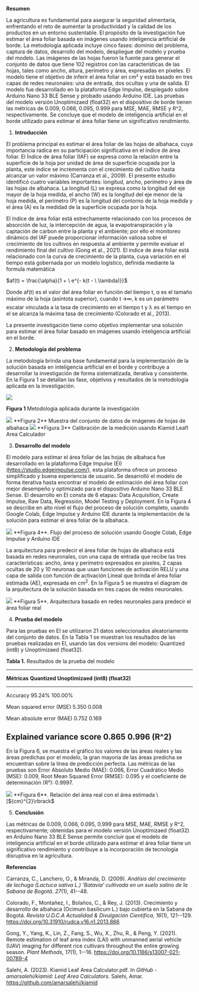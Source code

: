 **Resumen**

La agricultura es fundamental para asegurar la seguridad alimentaria,
enfrentando el reto de aumentar la productividad y la calidad de los
productos en un entorno sustentable. El propósito de la investigación
fue estimar el área foliar basada en imágenes usando inteligencia
artificial de borde. La metodología aplicada incluye cinco fases:
dominio del problema, captura de datos, desarrollo del modelo,
despliegue del modelo y prueba del modelo. Las imágenes de las hojas
fueron la fuente para generar el conjunto de datos que tiene 102
registros con las características de las hojas, tales como ancho,
altura, perímetro y área, expresadas en píxeles. El modelo tiene el
objetivo de inferir el área foliar en cm² y está basado en tres capas de
redes neuronales: una de entrada, dos ocultas y una de salida. El modelo
fue desarrollado en la plataforma Edge Impulse, desplegado sobre Arduino
Nano 33 BLE Sense y probado usando Arduino IDE. Las pruebas del modelo
versión Unoptimizaed (float32) en el dispositivo de borde tienen las
métricas de 0.009, 0.066, 0.095, 0.999 para MSE, MAE, RMSE y R\^2,
respectivamente. Se concluye que el modelo de inteligencia artificial en
el borde utilizado para estimar el área foliar tiene un significativo
rendimiento.

1.  **Introducción**

El problema principal es estimar el área foliar de las hojas de
albahaca, cuya importancia radica en su participación significativa en
el índice de área foliar. El Índice de área foliar (IAF) se expresa como
la relación entre la superficie de la hoja por unidad de área de
superficie ocupada por la planta, este índice se incrementa con el
crecimiento del cultivo hasta alcanzar un valor máximo (Carranza et al.,
2009). El presente estudio identificó cuatro variables importantes:
longitud, ancho, perímetro y área de las hojas de albahaca. La longitud
(L) se expresa como la longitud del eje mayor de la hoja medida, el
ancho (W) es la longitud del eje menor de la hoja medida, el perímetro
(P) es la longitud del contorno de la hoja medida y el área (A) es la
medidad de la superficie ocupada por la hoja.

El índice de área foliar está estrechamente relacionado con los procesos
de absorción de luz, la intercepción de agua, la evapotranspiración y la
captación de carbon entre la planta y el ambiente; por ello el monitoreo
dinámico del IAF puede proporcionar información valiosa sobre el
crecimiento de los cultivos en respuesta al ambiente y permite evaluar
el rendimiento final del cultivo (Gong et al., 2021). El índice de área
foliar está relacionado con la curva de crecimiento de la planta, cuya
variación en el tiempo está gobernada por un modelo logístico, definida
mediante la formula matemática

$af(t) = \frac{\alpha}{1 + \ e^{- k(t - \ \lambda)}}$

Donde af(t) es el valor del área foliar en función del tiempo t, α es el
tamaño máximo de la hoja (asíntota superior), cuando t 🡪∞, k es un
parámetro escalar vinculada a la tasa de crecimiento en el tiempo t y λ
es el tiempo en el se alcanza la máxima tasa de crecimiento (Colorado et
al., 2013).

La presente investigación tiene como objetivo implementar una solución
para estimar el área foliar basado en imágenes usando inteligencia
artificial en el borde.

2.  **Metodología del problema**

La metodología brinda una base fundamental para la implementación de la
solución basada en inteligencia artificial en el borde y contribuye a
desarrollar la investigación de forma sistematizada, iterativa y
consistente. En la Figura 1 se detallan las fase, objetivos y resultados
de la metodología aplicada en la investigación.

<img src='https://github.com/fmrod/leaf_area_estimador_edge_ai/blob/main/fig2_metodologia.png'>

**Figura 1** Metodología aplicada durante la investigación

<img src='https://github.com/fmrod/leaf_area_estimador_edge_ai/blob/main/fig3_hojas_albahaca.jpg'>
**Figura 2** Muestra del conjunto de datos de imágenes de hojas de
albahaca

<img src='https://github.com/fmrod/leaf_area_estimador_edge_ai/blob/main/fig4_calibracion.png'>
**Figura 3** Calibración de la medición usando Kiamid Leafl Area
Calculador

3.  **Desarrollo del modelo**

El modelo para estimar el área foliar de las hojas de albahaca fue
desarrollado en la plataforma Edge Impulse (EI)
(<https://studio.edgeimpulse.com/>), esta plataforma ofrece un proceso
simplificado y buena experiencia de usuario. Se desarrolló el modelo de
forma iterativa hasta encontrar el modelo de estimación del área foliar
con mejor desempeño y optimizado para el dispositivo Arduino Nano 33 BLE
Sense. El desarrollo en EI consta de 6 etapas: Data Acquisition, Create
Impulse, Raw Data, Regressión, Model Testing y Deployment. En la Figura
4 se describe en alto nivel el flujo del proceso de solución completo,
usando Google Colab, Edge Impulse y Arduino IDE durante la
implementación de la solución para estimar el área foliar de la
albahaca.

<img src='https://github.com/fmrod/leaf_area_estimador_edge_ai/blob/main/fig8_flujo_solucion.png'>
**Figura 4**. Flujo del proceso de solución usando Google Colab, Edge
Impulse y Arduino IDE

La arquitectura para predecir el área foliar de hojas de albahaca está
basada en redes neuronales, con una capa de entrada que recibe las tres
características: ancho, área y perímetro expresados en pixeles, 2 capas
ocultas de 20 y 10 neuronas que usan funciones de activación RELU y una
capa de salida con función de activación Lineal que brinda el área
foliar estimada (AE), expresada en ${cm}^{2}$. En la Figura 5 se muestra
el diagram de la arquitectura de la solución basada en tres capas de
redes neuronales.

<img src='https://github.com/fmrod/leaf_area_estimador_edge_ai/blob/main/fig9_arquitectura_modelo.png'>
**Figura 5**. Arquitectura basado en redes neuronales para predecir el
área foliar real

4.  **Prueba del modelo**

Para las pruebas en EI se utilizaron 21 datos seleccionados
aleatoriamente del conjunto de datos. En la Tabla 1 se muestran los
resultados de las pruebas realizadas en EI, usando las dos versions del
modelo: Quantized (int8) y Unoptimizaed (float32).

**Tabla 1.** Resultados de la prueba del modelo

  ------------------------------------------------------------------------
  **Métricas**                         **Quantized          **Unoptimizaed
                                          (int8)**             (float32)**
  ---------------------------- ------------------- -----------------------
  Accuracy                                  95.24%                 100.00%

  Mean squared error (MSE)                   5.350                   0.008

  Mean absolute error (MAE)                  0.752                   0.169

  Explained variance score                   0.865                   0.996
  (R\^2)                                           
  ------------------------------------------------------------------------

En la Figura 6, se muestra el gráfico los valores de las áreas reales y
las áreas predichas por el modelo, la gran mayoria de las áreas predicha
se encuentran sobre la línea de predicción perfecta. Las métricas de las
pruebas son Error Absoluto Medio (MAE): 0.066, Error Cuadrático Medio
(MSE): 0.009, Root Mean Squared Error (RMSE): 0.095 y el coeficiente de
determinación (R²): 0.9997.


<img src='https://github.com/fmrod/leaf_area_estimador_edge_ai/blob/main/fig10_resultado.png'>
**Figura 6**. Relación del área real con el área estimada
\[${cm}^{2}\rbrack$

5.  **Conclusión**

Las métricas de 0.009, 0.066, 0.095, 0.999 para MSE, MAE, RMSE y R\^2,
respectivamente; obtenidas para el modelo versión Unoptimizaed (float32)
en Arduino Nano 33 BLE Sense permite concluir que el modelo de
inteligencia artificial en el borde utilizado para estimar el área
foliar tiene un significativo rendimiento y contribuye a la
incorporación de tecnología disruptiva en la agricultura.

**Referencias**

Carranza, C., Lanchero, O., & Miranda, D. (2009). *Análisis del
crecimiento de lechuga (Lactuca sativa L.) 'Batavia' cultivada en un
suelo salino de la Sabana de Bogotá*. *27*(1), 41--48.

Colorado, F., Montañez, I., Bolaños, C., & Rey, J. (2013). Crecimiento y
desarrollo de albahaca (Ocimum basilicum L.) bajo cubierta en la Sabana
de Bogotá. *Revista U.D.C.A Actualidad & Divulgación Científica*,
*16*(1), 121--129. https://doi.org/10.31910/rudca.v16.n1.2013.866

Gong, Y., Yang, K., Lin, Z., Fang, S., Wu, X., Zhu, R., & Peng, Y.
(2021). Remote estimation of leaf area index (LAI) with unmanned aerial
vehicle (UAV) imaging for different rice cultivars throughout the entire
growing season. *Plant Methods*, *17*(1), 1--16.
https://doi.org/10.1186/s13007-021-00789-4

Salehi, A. (2023). Kiamid Leaf Area Calculator.pdf. In *GitHub -
amarsalehi/kiamid: Leaf Area Calculators.* Salehi, Amar.
https://github.com/amarsalehi/kiamid
